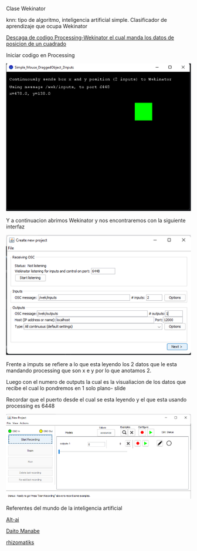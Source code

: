 Clase Wekinator

knn: tipo de algoritmo, inteligencia artificial simple. Clasificador de aprendizaje que ocupa Wekinator

[Descaga de codigo Processing-Wekinator el cual manda los datos de posicion de un cuadrado](http://www.wekinator.org/examples/#Processing_animation_screen-based_input)

Iniciar codigo en Processing

![](ProcessingDragCube.png)

Y a continuacion abrimos Wekinator y nos encontraremos con la siguiente interfaz

![](Wekinator.png)

Frente a imputs se refiere a lo que esta leyendo los 2 datos que le esta mandando processing que son x e y por lo que anotamos 2.

Luego con el numero de outputs la cual es la visualiacion de los datos que recibe el cual lo pondremos en 1 solo plano- slide

Recordar que el puerto desde el cual se esta leyendo y el que esta usando processing es 6448

![](Wekinator2.png)

Referentes del mundo de la inteligencia artificial

[Alt-ai](https://alt-ai.net/#exhibition)

[Daito Manabe](https://www.youtube.com/@daito)

[rhizomatiks](https://research.rhizomatiks.com/en/works/)

